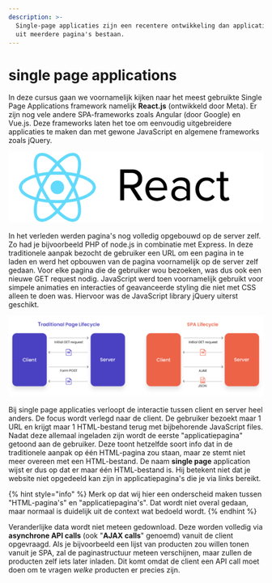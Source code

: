```yaml
---
description: >-
  Single-page applicaties zijn een recentere ontwikkeling dan applicaties die
  uit meerdere pagina's bestaan.
---
```


# single page applications

In deze cursus gaan we voornamelijk kijken naar het meest gebruikte Single Page Applications framework namelijk **React.js** (ontwikkeld door Meta). Er zijn nog vele andere SPA-frameworks zoals Angular (door Google) en Vue.js. Deze frameworks laten het toe om eenvoudig uitgebreidere applicaties te maken dan met gewone JavaScript en algemene frameworks zoals jQuery.

![Het logo van React](../.gitbook/assets/react-image.png)

In het verleden werden pagina's nog volledig opgebouwd op de server zelf. Zo had je bijvoorbeeld PHP of node.js in combinatie met Express. In deze traditionele aanpak bezocht de gebruiker een URL om een pagina in te laden en werd het opbouwen van de pagina voornamelijk op de server zelf gedaan. Voor elke pagina die de gebruiker wou bezoeken, was dus ook een nieuwe GET request nodig. JavaScript werd toen voornamelijk gebruikt voor simpele animaties en interacties of geavanceerde styling die niet met CSS alleen te doen was. Hiervoor was de JavaScript library jQuery uiterst geschikt.

![In de traditionele levenscyclus van een webapplicatie vraagt de client voortdurend nieuwe pagina's. In de SPA lifecycle vraagt de client voortdurend data voor pagina's waarover hij al beschikt.](../.gitbook/assets/SPA-lifecycle-image.png)

Bij single page applicaties verloopt de interactie tussen client en server heel anders. De focus wordt verlegd naar de client. De gebruiker bezoekt maar 1 URL en krijgt maar 1 HTML-bestand terug met bijbehorende JavaScript files. Nadat deze allemaal ingeladen zijn wordt de eerste "applicatiepagina" getoond aan de gebruiker. Deze toont hetzelfde soort info dat in de traditionele aanpak op één HTML-pagina zou staan, maar ze stemt niet meer overeen met een HTML-bestand. De naam **single page** application wijst er dus op dat er maar één HTML-bestand is. Hij betekent niet dat je website niet opgedeeld kan zijn in applicatiepagina's die je via links bereikt.

{% hint style="info" %}
Merk op dat wij hier een onderscheid maken tussen "HTML-pagina's" en "applicatiepagina's". Dat wordt niet overal gedaan, maar normaal is duidelijk uit de context wat bedoeld wordt.
{% endhint %}

Veranderlijke data wordt niet meteen gedownload. Deze worden volledig via **asynchrone API calls** (ook "**AJAX calls**" genoemd) vanuit de client opgevraagd. Als je bijvoorbeeld een lijst van producten zou willen tonen vanuit je SPA, zal de paginastructuur meteen verschijnen, maar zullen de producten zelf iets later inladen. Dit komt omdat de client een API call moet doen om te vragen _welke_ producten er precies zijn.
